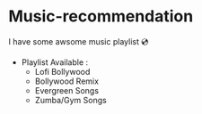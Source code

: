 # Music-recommendation
I have some awsome music playlist 💿


* Playlist Available :
  * Lofi Bollywood
  * Bollywood Remix
  * Evergreen Songs
  * Zumba/Gym Songs

